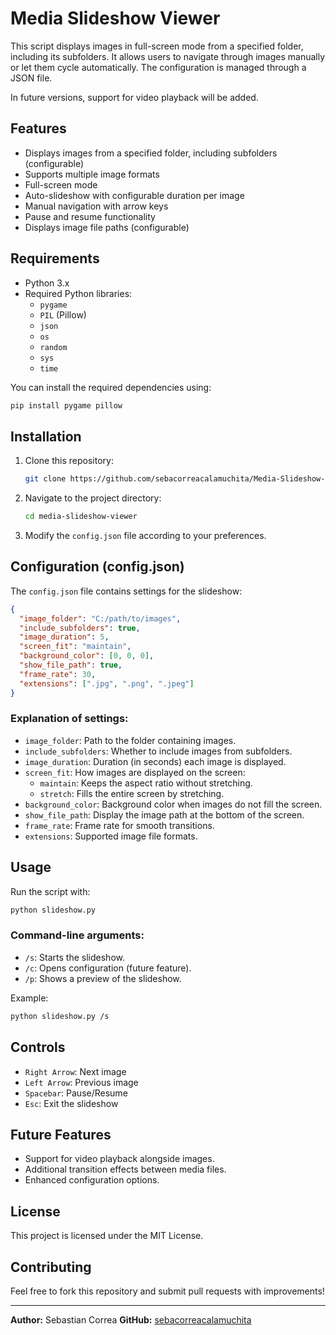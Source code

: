 # Media Slideshow Viewer

This script displays images in full-screen mode from a specified folder, including its subfolders. It allows users to navigate through images manually or let them cycle automatically. The configuration is managed through a JSON file.

In future versions, support for video playback will be added.

## Features

- Displays images from a specified folder, including subfolders (configurable)
- Supports multiple image formats
- Full-screen mode
- Auto-slideshow with configurable duration per image
- Manual navigation with arrow keys
- Pause and resume functionality
- Displays image file paths (configurable)

## Requirements

- Python 3.x
- Required Python libraries:
  - `pygame`
  - `PIL` (Pillow)
  - `json`
  - `os`
  - `random`
  - `sys`
  - `time`

You can install the required dependencies using:

```sh
pip install pygame pillow
```

## Installation

1. Clone this repository:
   ```sh
   git clone https://github.com/sebacorreacalamuchita/Media-Slideshow-Viewer.git
   ```
2. Navigate to the project directory:
   ```sh
   cd media-slideshow-viewer
   ```
3. Modify the `config.json` file according to your preferences.

## Configuration (config.json)

The `config.json` file contains settings for the slideshow:

```json
{
  "image_folder": "C:/path/to/images",
  "include_subfolders": true,
  "image_duration": 5,
  "screen_fit": "maintain",
  "background_color": [0, 0, 0],
  "show_file_path": true,
  "frame_rate": 30,
  "extensions": [".jpg", ".png", ".jpeg"]
}
```

### Explanation of settings:

- `image_folder`: Path to the folder containing images.
- `include_subfolders`: Whether to include images from subfolders.
- `image_duration`: Duration (in seconds) each image is displayed.
- `screen_fit`: How images are displayed on the screen:
  - `maintain`: Keeps the aspect ratio without stretching.
  - `stretch`: Fills the entire screen by stretching.
- `background_color`: Background color when images do not fill the screen.
- `show_file_path`: Display the image path at the bottom of the screen.
- `frame_rate`: Frame rate for smooth transitions.
- `extensions`: Supported image file formats.

## Usage

Run the script with:

```sh
python slideshow.py
```

### Command-line arguments:

- `/s`: Starts the slideshow.
- `/c`: Opens configuration (future feature).
- `/p`: Shows a preview of the slideshow.

Example:

```sh
python slideshow.py /s
```

## Controls

- `Right Arrow`: Next image
- `Left Arrow`: Previous image
- `Spacebar`: Pause/Resume
- `Esc`: Exit the slideshow

## Future Features

- Support for video playback alongside images.
- Additional transition effects between media files.
- Enhanced configuration options.

## License

This project is licensed under the MIT License.

## Contributing

Feel free to fork this repository and submit pull requests with improvements!

---

**Author:** Sebastian Correa **GitHub:** [sebacorreacalamuchita](https://github.com/sebacorreacalamuchita)

